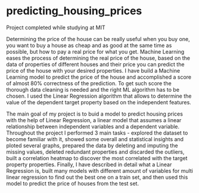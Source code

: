 # predicting_housing_prices
Project completed while studying at MIT

Determining the price of the house can be really useful when you buy one, you want to buy a house as cheap and as good at the same time as possible, but how to pay a real price for what you get. Machine Learning eases the process of determining the real price of the house, based on the data of properties of different houses and their price you can predict the price of the house with your desired properties. I have build a Machine Learning model to predict the price of the house and accomplished a score of almost 80% correctness of the prediction. To get such score the thorough data cleaning is needed and the right ML algorithm has to be chosen. I used the Linear Regression algorithm that allows to determine the value of the dependent target property based on the independent features.

The main goal of my project is to buid a model to predict housing prices with the help of Linear Regression, a linear model that assumes a linear relationship between independent variables and a dependent variable. Throughout the project I performed 3 main tasks - explored the dataset to become familiar with it, showed some overall and statistical insights and ploted several graphs, prepared the data by deleting and imputing the missing values, deleted redundant properties and discarded the outliers, built a correlation heatmap to discover the most correlated with the target property properties. Finally, I have described in detail what a Linear Regression is, built many models with different amount of variables for multi linear regression to find out the best one on a train set, and then used this model to predict the price of houses from the test set.
